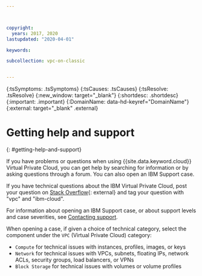 ```yaml
---



copyright:
  years: 2017, 2020
lastupdated: "2020-04-01"

keywords:

subcollection: vpc-on-classic


---
```


<!-- Common attributes used in the template are defined as follows: -->
{:tsSymptoms: .tsSymptoms}
{:tsCauses: .tsCauses}
{:tsResolve: .tsResolve}
{:new_window: target="_blank"}
{:shortdesc: .shortdesc}
{:important: .important}
{:DomainName: data-hd-keyref="DomainName"}
{:external: target="_blank" .external}


# Getting help and support
{: #getting-help-and-support}

If you have problems or questions when using {{site.data.keyword.cloud}} Virtual Private Cloud, you can get help by searching for information or by asking questions through a forum. You can also open an IBM Support case.

If you have technical questions about the IBM Virtual Private Cloud, post your question on [Stack Overflow](https://stackoverflow.com/search?q=vpc+ibm-cloud){: external} and tag your question with "vpc" and "ibm-cloud".

For information about opening an IBM Support case, or about support levels and case severities, see [Contacting support](/docs/get-support?topic=get-support-using-avatar).

When opening a case, if given a choice of technical category, select the component under the `VPC` (Virtual Private Cloud) category:

* `Compute` for technical issues with instances, profiles, images, or keys
* `Network` for technical issues with VPCs, subnets, floating IPs, network ACLs, security groups, load balancers, or VPNs
* `Block Storage` for technical issues with volumes or volume profiles
